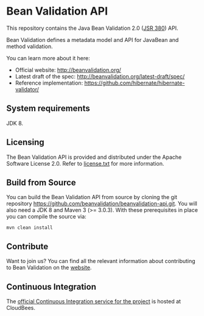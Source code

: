 # Bean Validation API

This repository contains the Java Bean Validation 2.0 ([JSR 380](http://www.jcp.org/en/jsr/detail?id=380)) API.

Bean Validation defines a metadata model and API for JavaBean and method validation.

You can learn more about it here:
* Official website: <http://beanvalidation.org/>
* Latest draft of the spec: <http://beanvalidation.org/latest-draft/spec/>
* Reference implementation: <https://github.com/hibernate/hibernate-validator/>

## System requirements

JDK 8.

## Licensing

The Bean Validation API is provided and distributed under the Apache Software License 2.0.
Refer to [license.txt](https://github.com/beanvalidation/beanvalidation-api/blob/master/license.txt) for more information.

## Build from Source

You can build the Bean Validation API from source by cloning the git repository https://github.com/beanvalidation/beanvalidation-api.git.
You will also need a JDK 8 and Maven 3 (>= 3.0.3). With these prerequisites in place you can compile the source via:

    mvn clean install

## Contribute

Want to join us? You can find all the relevant information about contributing to Bean Validation on the [website](http://beanvalidation.org/contribute/).

## Continuous Integration

The [official Continuous Integration service for the project](https://hibernate-validator.ci.cloudbees.com/) is hosted at CloudBees.

